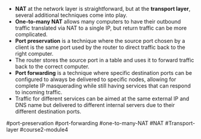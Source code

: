 -   **NAT** at the network layer is straightforward, but at the **transport layer**, several additional techniques come into play.
-   **One-to-many NAT** allows many computers to have their outbound traffic translated via NAT to a single IP, but return traffic can be more complicated.
-   **Port preservation** is a technique where the source port chosen by a client is the same port used by the router to direct traffic back to the right computer.
-   The router stores the source port in a table and uses it to forward traffic back to the correct computer.
-   **Port forwarding** is a technique where specific destination ports can be configured to always be delivered to specific nodes, allowing for complete IP masquerading while still having services that can respond to incoming traffic.
-   Traffic for different services can be aimed at the same external IP and DNS name but delivered to different internal servers due to their different destination ports.

#port-preservation #port-forwarding #one-to-many-NAT #NAT #Transport-layer #course2-module4  